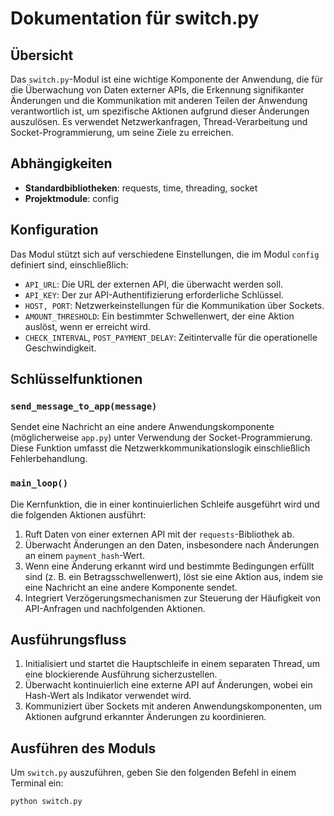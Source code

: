 # Dokumentation für switch.py

## Übersicht

Das `switch.py`-Modul ist eine wichtige Komponente der Anwendung, die für die Überwachung von Daten externer APIs, die Erkennung signifikanter Änderungen und die Kommunikation mit anderen Teilen der Anwendung verantwortlich ist, um spezifische Aktionen aufgrund dieser Änderungen auszulösen. Es verwendet Netzwerkanfragen, Thread-Verarbeitung und Socket-Programmierung, um seine Ziele zu erreichen.

## Abhängigkeiten

- **Standardbibliotheken**: requests, time, threading, socket
- **Projektmodule**: config

## Konfiguration

Das Modul stützt sich auf verschiedene Einstellungen, die im Modul `config` definiert sind, einschließlich:

- `API_URL`: Die URL der externen API, die überwacht werden soll.
- `API_KEY`: Der zur API-Authentifizierung erforderliche Schlüssel.
- `HOST, PORT`: Netzwerkeinstellungen für die Kommunikation über Sockets.
- `AMOUNT_THRESHOLD`: Ein bestimmter Schwellenwert, der eine Aktion auslöst, wenn er erreicht wird.
- `CHECK_INTERVAL`, `POST_PAYMENT_DELAY`: Zeitintervalle für die operationelle Geschwindigkeit.

## Schlüsselfunktionen

### `send_message_to_app(message)`

Sendet eine Nachricht an eine andere Anwendungskomponente (möglicherweise `app.py`) unter Verwendung der Socket-Programmierung. Diese Funktion umfasst die Netzwerkkommunikationslogik einschließlich Fehlerbehandlung.

### `main_loop()`

Die Kernfunktion, die in einer kontinuierlichen Schleife ausgeführt wird und die folgenden Aktionen ausführt:

1. Ruft Daten von einer externen API mit der `requests`-Bibliothek ab.
2. Überwacht Änderungen an den Daten, insbesondere nach Änderungen an einem `payment_hash`-Wert.
3. Wenn eine Änderung erkannt wird und bestimmte Bedingungen erfüllt sind (z. B. ein Betragsschwellenwert), löst sie eine Aktion aus, indem sie eine Nachricht an eine andere Komponente sendet.
4. Integriert Verzögerungsmechanismen zur Steuerung der Häufigkeit von API-Anfragen und nachfolgenden Aktionen.

## Ausführungsfluss

1. Initialisiert und startet die Hauptschleife in einem separaten Thread, um eine blockierende Ausführung sicherzustellen.
2. Überwacht kontinuierlich eine externe API auf Änderungen, wobei ein Hash-Wert als Indikator verwendet wird.
3. Kommuniziert über Sockets mit anderen Anwendungskomponenten, um Aktionen aufgrund erkannter Änderungen zu koordinieren.

## Ausführen des Moduls

Um `switch.py` auszuführen, geben Sie den folgenden Befehl in einem Terminal ein:

```bash
python switch.py
